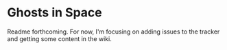 Ghosts in Space
===============

Readme forthcoming. For now, I'm focusing on adding issues to the tracker and getting some content in the wiki.

